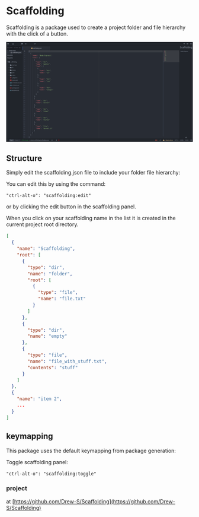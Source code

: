 # Scaffolding

Scaffolding is a package used to create a project folder and file hierarchy with the click of a button.

![Scaffolding](/preview/preview.png)

## Structure

Simply edit the scaffolding.json file to include your folder file hierarchy:

You can edit this by using the command:
```
"ctrl-alt-o": "scaffolding:edit"
```

or by clicking the edit button in the scaffolding panel.

When you click on your scaffolding name in the list it is created in the current project root directory.

```json
[
  {
    "name": "Scaffolding",
    "root": [
      {
        "type": "dir",
        "name": "folder",
        "root": [
          {
            "type": "file",
            "name": "file.txt"
          }
        ]
      },
      {
        "type": "dir",
        "name": "empty"
      },
      {
        "type": "file",
        "name": "file_with_stuff.txt",
        "contents": "stuff"
      }
    ]
  },
  {
    "name": "item 2",
    ...
  }
]
```

## keymapping

This package uses the default keymapping from package generation:

Toggle scaffolding panel:

```
"ctrl-alt-o": "scaffolding:toggle"
```

### project

at [https://github.com/Drew-S/Scaffolding](https://github.com/Drew-S/Scaffolding)
